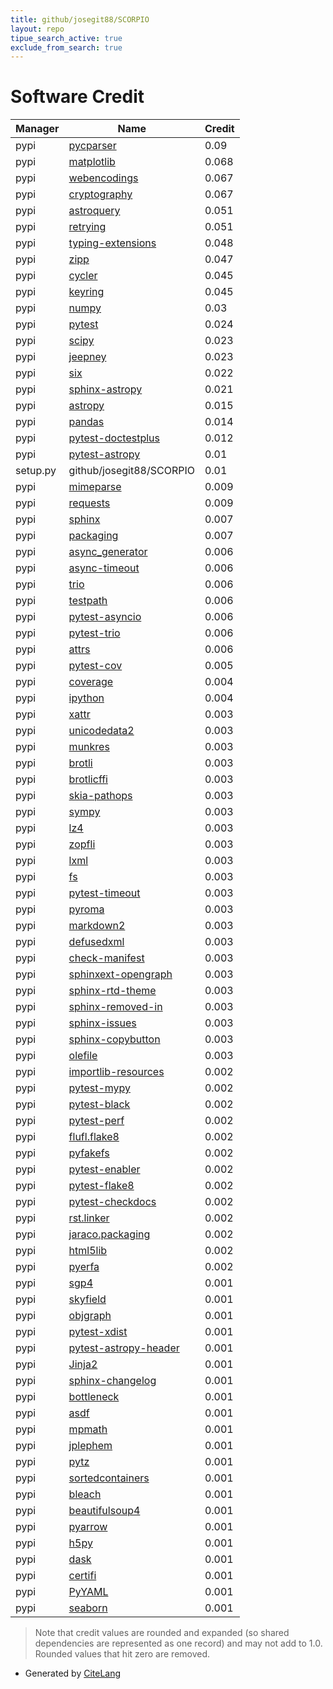 ```yaml
---
title: github/josegit88/SCORPIO
layout: repo
tipue_search_active: true
exclude_from_search: true
---
```

# Software Credit

|Manager|Name|Credit|
|-------|----|------|
|pypi|[pycparser](https://github.com/eliben/pycparser)|0.09|
|pypi|[matplotlib](https://matplotlib.org)|0.068|
|pypi|[webencodings](https://github.com/SimonSapin/python-webencodings)|0.067|
|pypi|[cryptography](https://github.com/pyca/cryptography)|0.067|
|pypi|[astroquery](http://astropy.org/astroquery)|0.051|
|pypi|[retrying](https://github.com/rholder/retrying)|0.051|
|pypi|[typing-extensions](https://pypi.org/project/typing-extensions)|0.048|
|pypi|[zipp](https://github.com/jaraco/zipp)|0.047|
|pypi|[cycler](https://github.com/matplotlib/cycler)|0.045|
|pypi|[keyring](https://github.com/jaraco/keyring)|0.045|
|pypi|[numpy](https://pypi.org/project/numpy)|0.03|
|pypi|[pytest](https://pypi.org/project/pytest)|0.024|
|pypi|[scipy](https://www.scipy.org)|0.023|
|pypi|[jeepney](https://gitlab.com/takluyver/jeepney)|0.023|
|pypi|[six](https://pypi.org/project/six)|0.022|
|pypi|[sphinx-astropy](https://pypi.org/project/sphinx-astropy)|0.021|
|pypi|[astropy](http://astropy.org)|0.015|
|pypi|[pandas](https://pypi.org/project/pandas)|0.014|
|pypi|[pytest-doctestplus](https://pypi.org/project/pytest-doctestplus)|0.012|
|pypi|[pytest-astropy](https://pypi.org/project/pytest-astropy)|0.01|
|setup.py|github/josegit88/SCORPIO|0.01|
|pypi|[mimeparse](https://pypi.org/project/mimeparse)|0.009|
|pypi|[requests](https://pypi.org/project/requests)|0.009|
|pypi|[sphinx](https://pypi.org/project/sphinx)|0.007|
|pypi|[packaging](https://pypi.org/project/packaging)|0.007|
|pypi|[async_generator](https://pypi.org/project/async_generator)|0.006|
|pypi|[async-timeout](https://pypi.org/project/async-timeout)|0.006|
|pypi|[trio](https://pypi.org/project/trio)|0.006|
|pypi|[testpath](https://pypi.org/project/testpath)|0.006|
|pypi|[pytest-asyncio](https://pypi.org/project/pytest-asyncio)|0.006|
|pypi|[pytest-trio](https://pypi.org/project/pytest-trio)|0.006|
|pypi|[attrs](https://www.attrs.org/)|0.006|
|pypi|[pytest-cov](https://pypi.org/project/pytest-cov)|0.005|
|pypi|[coverage](https://pypi.org/project/coverage)|0.004|
|pypi|[ipython](https://pypi.org/project/ipython)|0.004|
|pypi|[xattr](https://pypi.org/project/xattr)|0.003|
|pypi|[unicodedata2](https://pypi.org/project/unicodedata2)|0.003|
|pypi|[munkres](https://pypi.org/project/munkres)|0.003|
|pypi|[brotli](https://pypi.org/project/brotli)|0.003|
|pypi|[brotlicffi](https://pypi.org/project/brotlicffi)|0.003|
|pypi|[skia-pathops](https://pypi.org/project/skia-pathops)|0.003|
|pypi|[sympy](https://pypi.org/project/sympy)|0.003|
|pypi|[lz4](https://pypi.org/project/lz4)|0.003|
|pypi|[zopfli](https://pypi.org/project/zopfli)|0.003|
|pypi|[lxml](https://pypi.org/project/lxml)|0.003|
|pypi|[fs](https://pypi.org/project/fs)|0.003|
|pypi|[pytest-timeout](https://pypi.org/project/pytest-timeout)|0.003|
|pypi|[pyroma](https://pypi.org/project/pyroma)|0.003|
|pypi|[markdown2](https://pypi.org/project/markdown2)|0.003|
|pypi|[defusedxml](https://pypi.org/project/defusedxml)|0.003|
|pypi|[check-manifest](https://pypi.org/project/check-manifest)|0.003|
|pypi|[sphinxext-opengraph](https://pypi.org/project/sphinxext-opengraph)|0.003|
|pypi|[sphinx-rtd-theme](https://pypi.org/project/sphinx-rtd-theme)|0.003|
|pypi|[sphinx-removed-in](https://pypi.org/project/sphinx-removed-in)|0.003|
|pypi|[sphinx-issues](https://pypi.org/project/sphinx-issues)|0.003|
|pypi|[sphinx-copybutton](https://pypi.org/project/sphinx-copybutton)|0.003|
|pypi|[olefile](https://pypi.org/project/olefile)|0.003|
|pypi|[importlib-resources](https://pypi.org/project/importlib-resources)|0.002|
|pypi|[pytest-mypy](https://pypi.org/project/pytest-mypy)|0.002|
|pypi|[pytest-black](https://pypi.org/project/pytest-black)|0.002|
|pypi|[pytest-perf](https://pypi.org/project/pytest-perf)|0.002|
|pypi|[flufl.flake8](https://pypi.org/project/flufl.flake8)|0.002|
|pypi|[pyfakefs](https://pypi.org/project/pyfakefs)|0.002|
|pypi|[pytest-enabler](https://pypi.org/project/pytest-enabler)|0.002|
|pypi|[pytest-flake8](https://pypi.org/project/pytest-flake8)|0.002|
|pypi|[pytest-checkdocs](https://pypi.org/project/pytest-checkdocs)|0.002|
|pypi|[rst.linker](https://pypi.org/project/rst.linker)|0.002|
|pypi|[jaraco.packaging](https://pypi.org/project/jaraco.packaging)|0.002|
|pypi|[html5lib](https://github.com/html5lib/html5lib-python)|0.002|
|pypi|[pyerfa](https://github.com/liberfa/pyerfa)|0.002|
|pypi|[sgp4](https://pypi.org/project/sgp4)|0.001|
|pypi|[skyfield](https://pypi.org/project/skyfield)|0.001|
|pypi|[objgraph](https://pypi.org/project/objgraph)|0.001|
|pypi|[pytest-xdist](https://pypi.org/project/pytest-xdist)|0.001|
|pypi|[pytest-astropy-header](https://pypi.org/project/pytest-astropy-header)|0.001|
|pypi|[Jinja2](https://pypi.org/project/Jinja2)|0.001|
|pypi|[sphinx-changelog](https://pypi.org/project/sphinx-changelog)|0.001|
|pypi|[bottleneck](https://pypi.org/project/bottleneck)|0.001|
|pypi|[asdf](https://pypi.org/project/asdf)|0.001|
|pypi|[mpmath](https://pypi.org/project/mpmath)|0.001|
|pypi|[jplephem](https://pypi.org/project/jplephem)|0.001|
|pypi|[pytz](https://pypi.org/project/pytz)|0.001|
|pypi|[sortedcontainers](https://pypi.org/project/sortedcontainers)|0.001|
|pypi|[bleach](https://pypi.org/project/bleach)|0.001|
|pypi|[beautifulsoup4](https://pypi.org/project/beautifulsoup4)|0.001|
|pypi|[pyarrow](https://pypi.org/project/pyarrow)|0.001|
|pypi|[h5py](https://pypi.org/project/h5py)|0.001|
|pypi|[dask](https://pypi.org/project/dask)|0.001|
|pypi|[certifi](https://pypi.org/project/certifi)|0.001|
|pypi|[PyYAML](https://pypi.org/project/PyYAML)|0.001|
|pypi|[seaborn](https://seaborn.pydata.org)|0.001|


> Note that credit values are rounded and expanded (so shared dependencies are represented as one record) and may not add to 1.0. Rounded values that hit zero are removed.


- Generated by [CiteLang](https://github.com/vsoch/citelang)
